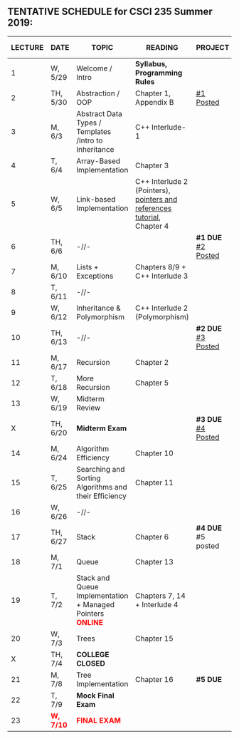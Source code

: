 

## TENTATIVE SCHEDULE for CSCI 235 Summer 2019:

LECTURE | DATE | TOPIC | READING | PROJECT | SLIDES | STUDY QUESTIONS |
------- | ---- | ----- | -------- | --------- | ------- | ------- |
1 | W, 5/29 | Welcome / Intro | **Syllabus, Programming Rules** |  | [Lecture 1](Lectures/Lecture_1_Intro.pdf)
2 | TH,  5/30 | Abstraction / OOP | Chapter 1, Appendix B   |   [#1 Posted](documents/Project_1.pdf)  |[Lecture 2](Lectures/Lecture2_OOP.pdf)
3 | M, 6/3 | Abstract Data Types / Templates /Intro to Inheritance | C++ Interlude-1 | | [Lecture 3](Lectures/Lecture3_ADT&Templates.pdf) |  [ADT_IN_SQ](documents/ADT_InheritanceQ.pdf)
4 | T, 6/4 | Array-Based Implementation | Chapter 3  | | [Lecture 4](Lectures/Lecture4_ArrayBag.pdf)   | [ArrayBag_SQ](documents/ArrayBag_studyQ.pdf)
5 | W, 6/5 | Link-based Implementation  | C++ Interlude 2 (Pointers), [pointers and references tutorial](http://www.ntu.edu.sg/home/ehchua/programming/cpp/cp4_pointerreference.html),  Chapter 4| | [Lecture 5](Lectures/Lecture5_LinkedBag.pdf)   | [LinkedChain_SQ](documents/LinkedChain_studyQ.pdf)
6 | TH, 6/6 | -//- |  | **#1 DUE** [#2 Posted](documents/Project2.pdf) |
7 | M, 6/10 | Lists + Exceptions | Chapters 8/9 + C++ Interlude 3 |  | [Lecture 7](Lectures/Lecture7_Lists.pdf)  | [List_SQ](documents/List_studyQ.pdf)
8 | T, 6/11 | -//-|  | | [Lecture 8](Lectures/Lecture8_ExceptionHandling.pdf)   | 
9 | W, 6/12 | Inheritance  & Polymorphism  | C++ Interlude 2 (Polymorphism) | | [Lecture 9](Lectures/Lecture9_Polymorphism.pdf)  | [Polymorphism_SQ](documents/Polymorphism_studyQ.pdf)
10 | TH, 6/13 | -//-  |  | **#2 DUE** [#3 Posted](documents/Project3.pdf) | |
11 | M, 6/17 | Recursion | Chapter 2 | |[Lecture 11](Lectures/Lecture11_Recursion.pdf)  |  [Recursion_SQ](documents/Recursion_studyQ.pdf)
12 | T, 6/18 | More Recursion | Chapter 5 | | [Lecture 12](Lectures/Lecture12_MoreRecursion.pdf)  
13 | W, 6/19 | Midterm Review| |  | 
X | TH, 6/20 |**Midterm Exam**  |  | **#3 DUE** [#4 Posted](documents/Project4.pdf) |  |  | 
14 | M, 6/24| Algorithm Efficiency | Chapter 10 | | [Lecture 14](Lectures/Lecture14_AlgoEfficiency.pdf)|[AlgoEfficiency_SQ](documents/AlgoEff_studyQ.pdf)
15 | T, 6/25 | Searching and Sorting Algorithms and their Efficiency  | Chapter 11 | | |[Sorting_SQ](documents/Sorting_studyQ.pdf)
16 | W, 6/26 |-//- | | 
17| TH, 6/27 | Stack | Chapter 6 | **#4 DUE** #5 posted |  | [Stack_SQ](documents/Stack_studyQ.pdf)
18 | M, 7/1 |Queue| Chapter 13  |  |  | [Queue_SQ](documents/Queue_studyQ.pdf)
19 | T, 7/2 | Stack and Queue Implementation + Managed Pointers <b><span style="color:red"> ONLINE</span></b> | Chapters 7, 14 + Interlude 4  |  | 
20 | W, 7/3 |  Trees | Chapter 15 | | 
X | TH, 7/4 | **COLLEGE CLOSED** |
21 | M, 7/8 |  Tree Implementation | Chapter 16 | **#5 DUE**| | [Tree_SQ](documents/Tree_studyQ.pdf)
22 | T, 7/9 | **Mock Final Exam** |
23 |<b><span style="color:red">  W, 7/10 </span></b> |  <b><span style="color:red"> FINAL EXAM </span></b> | |



